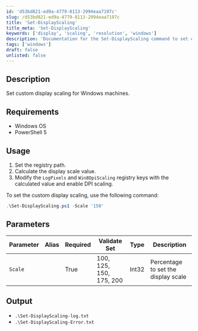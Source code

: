 ```yaml
---
id: 'd53bd821-ed9a-4779-8113-2994eaa7197c'
slug: /d53bd821-ed9a-4779-8113-2994eaa7197c
title: 'Set-DisplayScaling'
title_meta: 'Set-DisplayScaling'
keywords: ['display', 'scaling', 'resolution', 'windows']
description: 'Documentation for the Set-DisplayScaling command to set custom display scaling for Windows machines.'
tags: ['windows']
draft: false
unlisted: false
---
```


## Description
Set custom display scaling for Windows machines.

## Requirements
- Windows OS
- PowerShell 5

## Usage
1. Set the registry path.
2. Calculate the display scale value.
3. Modify the `LogPixels` and `Win8DpiScaling` registry keys with the calculated value and enable DPI scaling.

To set the custom display scaling, use the following command:

```powershell
.\Set-DisplayScaling.ps1 -Scale '150'
```

## Parameters

| Parameter         | Alias | Required | Validate Set        | Type  | Description                         |
| ----------------- | ----- | -------- | ------------------- | ----- | ------------------------------------|
| `Scale`           |       | True     | 100, 125, 150, 175, 200 | Int32 | Percentage to set the display scale |

## Output
- `.\Set-DisplayScaling-log.txt`
- `.\Set-DisplayScaling-Error.txt`
